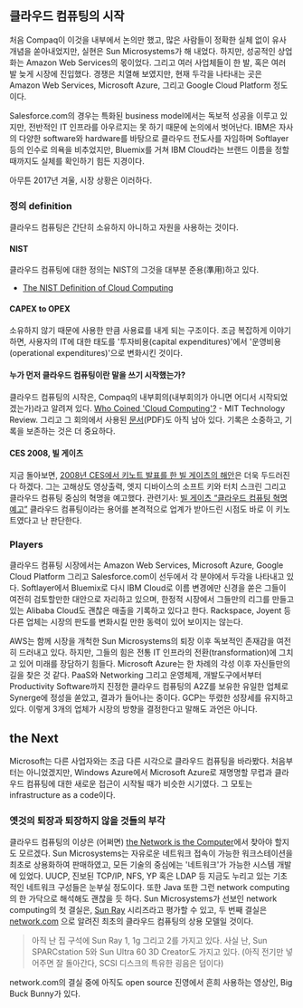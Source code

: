 ## 클라우드 컴퓨팅의 시작

처음 Compaq이 이것을 내부에서 논의만 했고, 많은 사람들이 정확한 실체 없이 유사 개념을 쏟아내었지만, 실현은 Sun Microsystems가 해 내었다. 하지만, 성공적인 상업화는 Amazon Web Services의 몫이었다. 그리고 여러 사업체들이 한 발, 혹은 여러 발 늦게 시장에 진입했다. 경쟁은 치열해 보였지만, 현재 두각을 나타내는 곳은 Amazon Web Services, Microsoft Azure, 그리고 Google Cloud Platform 정도이다. 

Salesforce.com의 경우는 특화된 business model에서는 독보적 성공을 이루고 있지만, 전반적인 IT 인프라를 아우르지는 못 하기 때문에 논의에서 벗어난다. IBM은 자사의 다양한 software와 hardware를 바탕으로 클라우드 전도사를 자임하며 Softlayer 등의 인수로 의욕을 비추었지만, Bluemix를 거쳐 IBM Cloud라는 브랜드 이름을 정할 때까지도 실체를 확인하기 힘든 지경이다.

아무튼 2017년 겨울, 시장 상황은 이러하다.

### 정의 definition 

클라우드 컴퓨팅은 간단히 소유하지 아니하고 자원을 사용하는 것이다.

#### NIST

클라우드 컴퓨팅에 대한 정의는 NIST의 그것을 대부분 준용(準用)하고 있다.

- [The NIST Definition of Cloud Computing](https://www.nist.gov/publications/nist-definition-cloud-computing)


#### CAPEX to OPEX

소유하지 않기 때문에 사용한 만큼 사용료를 내게 되는 구조이다.
조금 복잡하게 이야기하면, 사용자의 IT에 대한 태도를 '투자비용(capital expenditures)'에서 '운영비용(operational expenditures)'으로 변화시킨 것이다. 


#### 누가 먼저 클라우드 컴퓨팅이란 말을 쓰기 시작했는가?

클라우드 컴퓨팅의 시작은, Compaq의 내부회의(내부회의가 아니면 어디서 시작되었겠는가)라고 알려져 있다. [Who Coined 'Cloud Computing'?](https://www.technologyreview.com/s/425970/who-coined-cloud-computing/) - MIT Technology Review. 그리고 그 회의에서 사용된 [문서](http://www.technologyreview.com/files/74481/compaq_CST_1996.pdf)(PDF)도 아직 남아 있다. 기록은 소중하고, 기록을 보존하는 것은 더 중요하다.

#### CES 2008, 빌 게이츠
지금 돌아보면, [2008년 CES에서 키노트 발표를 한 빌 게이츠의 해안](https://www.youtube.com/watch?v=nknxWKLgKfw)은 더욱 두드러진다 하겠다. 그는 고해상도 영상출력, 엣지 디바이스의 소프트 키와 터치 스크린 그리고 클라우드 컴퓨팅 중심의 혁명을 예고했다. 관련기사: [빌 게이츠 “클라우드 컴퓨팅 혁명 예고”](http://www.sciencetimes.co.kr/?news=%EB%B9%8C-%EA%B2%8C%EC%9D%B4%EC%B8%A0-%ED%81%B4%EB%9D%BC%EC%9A%B0%EB%93%9C-%EC%BB%B4%ED%93%A8%ED%8C%85-%ED%98%81%EB%AA%85-%EC%98%88%EA%B3%A0)
클라우드 컴퓨팅이라는 용어를 본격적으로 업계가 받아드린 시점도 바로 이 키노트였다고 난 판단한다.

### Players

클라우드 컴퓨팅 시장에서는 Amazon Web Services, Microsoft Azure, Google Cloud Platform 그리고 Salesforce.com이 선두에서 각 분야에서 두각을 나타내고 있다. Softlayer에서 Bluemix로 다시 IBM Cloud로 이름 변경에만 신경을 쏟은 그들이 여전히 검토할만한 대안으로 자리하고 있으며, 한정적 시장에서 그들만의 리그를 만들고 있는 Alibaba Cloud도 괜찮은 매출을 기록하고 있다고 한다. Rackspace, Joyent 등 다른 업체는 시장의 판도를 변화시킬 만한 동력이 있어 보이지는 않는다.

AWS는 함께 시장을 개척한 Sun Microsystems의 퇴장 이후 독보적인 존재감을 여전히 드러내고 있다. 하지만, 그들의 힘은 전통 IT 인프라의 전환(transformation)에 그치고 있어 미래를 장담하기 힘들다. Microsoft Azure는 한 차례의 각성 이후 자신들만의 길을 찾은 것 같다. PaaS와 Networking 그리고 운영체제, 개발도구에서부터 Productivity Software까지 진정한 클라우드 컴퓨팅의 A2Z를 보유한 유일한 업체로 Synerge에 정성을 쏟았고, 결과가 들어나는 중이다. GCP는 뚜렸한 성장세를 유지하고 있다. 이렇게 3개의 업체가 시장의 방향을 결정한다고 말해도 과언은 아니다.

## the Next 

Microsoft는 다른 사업자와는 조금 다른 시각으로 클라우드 컴퓨팅을 바라봤다. 처음부터는 아니었겠지만, Windows Azure에서 Microsoft Azure로 재명명할 무렵과 클라우드 컴퓨팅에 대한 새로운 접근이 시작될 때가 비슷한 시기였다. 그 모토는 infrastructure as a code이다.

### 옛것의 퇴장과 퇴장하지 않을 것들의 부각

클라우드 컴퓨팅의 이상은 (어쩌면) [the Network is the Computer](https://en.wikipedia.org/wiki/John_Gage)에서 찾아야 할지도 모르겠다. Sun Microsystems는 자유로운 네트워크 접속이 가능한 워크스테이션을 최초로 상용화하여 판매하였고, 모든 기술의 중심에는 '네트워크'가 가능한 시스템 개발에 있었다. UUCP, 진보된 TCP/IP, NFS, YP 혹은 LDAP 등 지금도 누리고 있는 기초적인 네트워크 구성들은 눈부실 정도이다. 또한 Java 또한 그런 network computing의 한 가닥으로 해석해도 괜찮을 듯 하다. Sun Microsystems가 선보인 network computing의 첫 결실은, [Sun Ray](https://en.wikipedia.org/wiki/Sun_Ray) 시리즈라고 평가할 수 있고, 두 번째 결실은 [network.com](https://en.wikipedia.org/wiki/Sun_Cloud) 으로 알려진 최초의 클라우드 컴퓨팅의 상용 모델일 것이다. 

> 아직 난 집 구석에 Sun Ray 1, 1g 그리고 2를 가지고 있다. 사실 난, Sun SPARCstation 5와 Sun Ultra 60 3D Creator도 가지고 있다. (아직 전기만 넣어주면 잘 돌아간다, SCSI 디스크의 특유한 굉음은 덤이다)

network.com의 결실 중에 아직도 open source 진영에서 흔희 사용하는 영상인, Big Buck Bunny가 있다.


